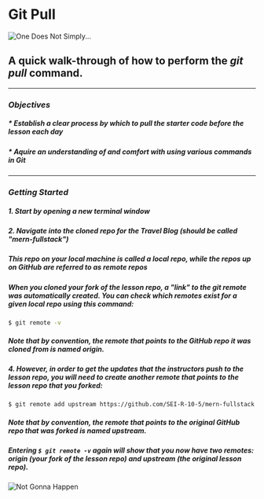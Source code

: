 # Git Pull

![One Does Not Simply...](https://i.imgur.com/0kKjwJ9.jpg)

## A quick walk-through of how to perform the _git pull_ command.
***

### ***Objectives***

##### * Establish a clear process by which to pull the starter code before the lesson each day
##### * Aquire an understanding of and comfort with using various commands in Git
***

### ***Getting Started***

##### 1. Start by opening a new terminal window
##### 2. Navigate into the cloned repo for the Travel Blog (should be called "mern-fullstack")

##### This repo on your _local machine_ is called a **local** repo, while the repos up on GitHub are referred to as **remote** repos

##### When you cloned your fork of the lesson repo, a "link" to the git remote was automatically created. You can check which remotes exist for a given local repo using this command:
```sh
$ git remote -v
```

##### Note that by convention, the remote that points to the GitHub repo it was cloned from is named **origin**.

##### 4. However, in order to get the updates that the instructors push to the lesson repo, you will need to create another remote that points to the lesson repo that you forked:
```sh
$ git remote add upstream https://github.com/SEI-R-10-5/mern-fullstack.git
```

##### Note that by convention, the remote that points to the original GitHub repo that was forked is named **upstream**.

##### Entering `$ git remote -v` again will show that you now have two remotes: **origin** (*your* fork of the lesson repo) and **upstream** (the original lesson repo).











![Not Gonna Happen](https://i.imgur.com/307rVNC.jpg)